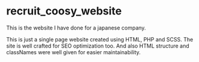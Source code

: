 # recruit_coosy_website

This is the website I have done for a japanese company.

This is just a single page website created using HTML, PHP and SCSS.
The site is well crafted for SEO optimization too.
And also HTML structure and classNames were well given for easier maintainability. 
